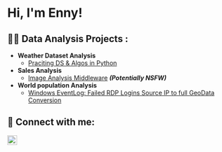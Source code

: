 <h1>Hi, I'm Enny! 

<h2>👨‍💻 Data Analysis Projects :</h2>

- <b>Weather Dataset Analysis </b>
  - [Praciting DS & Algos in Python](https://github.com/joshmadakor1/Algorithms-Practice)
- <b>Sales Analysis</b>
  - [Image Analysis Middleware](https://github.com/joshmadakor1/4chan-Image-Analysis-Middleware-C964) <b><i>(Potentially NSFW)</b></i>
- <b>World population Analysis </b>
  - [Windows EventLog: Failed RDP Logins Source IP to full GeoData Conversion](https://github.com/joshmadakor1/Sentinel-Lab)



<h2> 🤳 Connect with me:</h2>


[<img align="left" alt="JoshMadakor | LinkedIn" width="22px" src="https://cdn.jsdelivr.net/npm/simple-icons@v3/icons/linkedin.svg" />][linkedin]




[linkedin]: https://linkedin.com/in/eniola-ijaduolu

<!--
**joshmadakor1/joshmadakor1** is a ✨ _special_ ✨ repository because its `README.md` (this file) appears on your GitHub profile.

Here are some ideas to get you started:

- 🔭 I’m currently working on ...
- 🌱 I’m currently learning ...
- 👯 I’m looking to collaborate on ...
- 🤔 I’m looking for help with ...
- 💬 Ask me about ...
- 📫 How to reach me: ...
- 😄 Pronouns: ...
- ⚡ Fun fact: ...
-->
